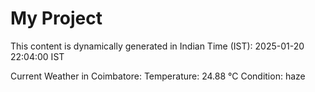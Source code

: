 # My Project

This content is dynamically generated in Indian Time (IST): 2025-01-20 22:04:00 IST


Current Weather in Coimbatore:
Temperature: 24.88 °C
Condition: haze

